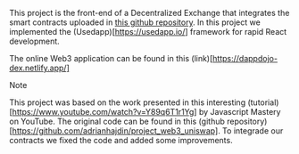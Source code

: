 This project is the front-end of a Decentralized Exchange that integrates the smart contracts uploaded in [this github repository](https://github.com/DappDojo/Automated-Market-Maker). In this project we implemented the (Usedapp)[https://usedapp.io/] framework for rapid React development.

The online Web3 application can be found in this (link)[https://dappdojo-dex.netlify.app/]

> [!NOTE]
> This project was based on the work presented in this interesting (tutorial)[https://www.youtube.com/watch?v=Y89q6T1r1Yg] by Javascript Mastery on YouTube. The original code can be found in this (github repository)[https://github.com/adrianhajdin/project_web3_uniswap]. To integrade our contracts we fixed the code and added some improvements.